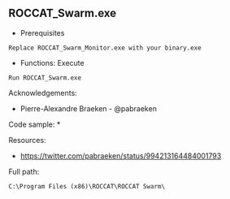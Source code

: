 ## ROCCAT_Swarm.exe

* Prerequisites

```
Replace ROCCAT_Swarm_Monitor.exe with your binary.exe
```

* Functions: Execute

```
Run ROCCAT_Swarm.exe    
```

Acknowledgements:
* Pierre-Alexandre Braeken - @pabraeken

Code sample:
* 

Resources:
* https://twitter.com/pabraeken/status/994213164484001793

Full path:
```
C:\Program Files (x86)\ROCCAT\ROCCAT Swarm\
```
